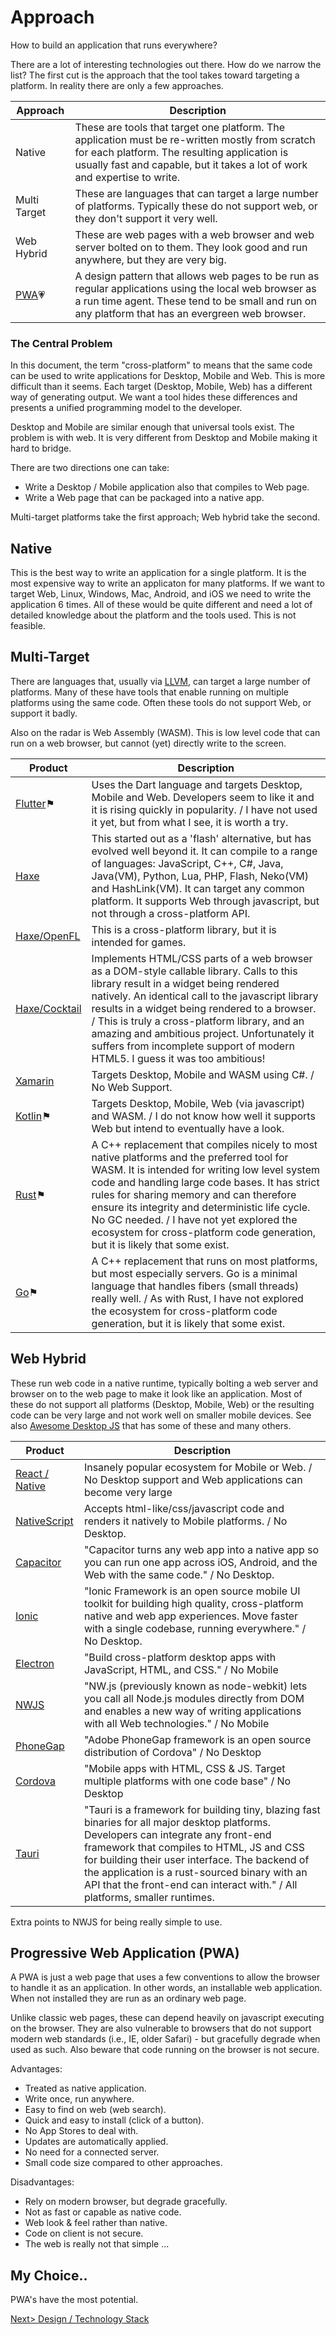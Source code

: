 # Approach
How to build an application that runs everywhere?

There are a lot of interesting technologies out there. How do we narrow the list? The first cut is the approach that the tool takes toward targeting a platform. In reality there are only a few approaches.

| Approach | Description |
| -------- | ----------- |
| Native | These are tools that target one platform. The application must be re-written mostly from scratch for each platform. The resulting application is usually fast and capable, but it takes a lot of work and expertise to write. |
| Multi Target | These are languages that can target a large number of platforms. Typically these do not support web, or they don't support it very well. |
| Web Hybrid | These are web pages with a web browser and web server bolted on to them. They look good and run anywhere, but they are very big. |
| [PWA](https://developer.mozilla.org/en-US/docs/Web/Progressive_web_apps)💗 | A design pattern that allows web pages to be run as regular applications using the local web browser as a run time agent. These tend to be small and run on any platform that has an evergreen web browser. |

### The Central Problem
In this document, the term "cross-platform" to means that the same code can be used to write applications for Desktop, Mobile and Web. This is more difficult than it seems. Each target (Desktop, Mobile, Web) has a different way of generating output. We want a tool hides these differences and presents a unified programming model to the developer. 

Desktop and Mobile are similar enough that universal tools exist. The problem is with web. It is very different from Desktop and Mobile making it hard to bridge.

There are two directions one can take:

- Write a Desktop / Mobile application also that compiles to Web page.
- Write a Web page that can be packaged into a native app.

Multi-target platforms take the first approach; Web hybrid take the second.

## Native
This is the best way to write an application for a single platform. It is the most expensive way to write an applicaton for many platforms. If we want to target Web, Linux, Windows, Mac, Android, and iOS we need to write the application 6 times. All of these would be quite different and need a lot of detailed knowledge about the platform and the tools used. This is not feasible.  

## Multi-Target
There are languages that, usually via [LLVM](https://llvm.org/), can target a large number of platforms. Many of these have tools that enable running on multiple platforms using the same code. Often these tools do not support Web, or support it badly.

Also on the radar is Web Assembly (WASM). This is low level code that can run on a web browser, but cannot (yet) directly write to the screen.

| Product | Description |
| ------- | ----------- |
| [Flutter](https://flutter.dev/)⚑ | Uses the Dart language and targets Desktop, Mobile and Web. Developers seem to like it and it is rising quickly in popularity. / I have not used it yet, but from what I see, it is worth a try.  |
| [Haxe](https://haxe.org/) | This started out as a 'flash' alternative, but has evolved well beyond it. It can compile to a range of languages: JavaScript, C++, C#, Java, Java(VM), Python, Lua, PHP, Flash, Neko(VM) and HashLink(VM). It can target any common platform. It supports Web through javascript, but not through a cross-platform API. |
| [Haxe/OpenFL](https://www.openfl.org/) | This is a cross-platform library, but it is intended for games. |
| [Haxe/Cocktail](https://github.com/silexlabs/Cocktail) | Implements HTML/CSS parts of a web browser as a DOM-style callable library. Calls to this library result in a widget being rendered natively. An identical call to the javascript library results in a widget being rendered to a browser. / This is truly a cross-platform library, and an amazing and ambitious project. Unfortunately it suffers from incomplete support of modern HTML5. I guess it was too ambitious! |
| [Xamarin](https://github.com/xamarin) | Targets Desktop, Mobile and WASM using C#. / No Web Support. |
| [Kotlin](https://kotlinlang.org/)⚑ | Targets Desktop, Mobile, Web (via javascript) and WASM. / I do not know how well it supports Web but intend to eventually have a look. |
| [Rust](https://www.rust-lang.org/)⚑ | A C++ replacement that compiles nicely to most native platforms and the preferred tool for WASM. It is intended for writing low level system code and handling large code bases. It has strict rules for sharing memory and can therefore ensure its integrity and deterministic life cycle. No GC needed. / I have not yet explored the ecosystem for cross-platform code generation, but it is likely that some exist.  |
| [Go](https://golang.org/)⚑ | A C++ replacement that runs on most platforms, but most especially servers. Go is a minimal language that handles fibers (small threads) really well. / As with Rust, I have not explored the ecosystem for cross-platform code generation, but it is likely that some exist. |

## Web Hybrid
These run web code in a native runtime, typically bolting a web server and browser on to the web page to make it look like an application. Most of these do not support all platforms (Desktop, Mobile, Web) or the resulting code can be very large and not work well on smaller mobile devices. See also [Awesome Desktop JS](https://github.com/styfle/awesome-desktop-js) that has some of these and many others.

| Product | Description |
| ------- | ----------- |
| [React / Native](https://reactnative.dev/) | Insanely popular ecosystem for Mobile or Web. / No Desktop support and Web applications can become very large |
| [NativeScript](https://nativescript.org/) | Accepts html-like/css/javascript code and renders it natively to Mobile platforms. / No Desktop. |
| [Capacitor](https://capacitorjs.com/) | "Capacitor turns any web app into a native app so you can run one app across iOS, Android, and the Web with the same code." / No Desktop. |
| [Ionic](https://ionicframework.com/) | "Ionic Framework is an open source mobile UI toolkit for building high quality, cross-platform native and web app experiences. Move faster with a single codebase, running everywhere." / No Desktop. |
| [Electron](https://www.electronjs.org/) | "Build cross-platform desktop apps with JavaScript, HTML, and CSS." / No Mobile |
| [NWJS](https://nwjs.io/) | "NW.js (previously known as node-webkit) lets you call all Node.js modules directly from DOM and enables a new way of writing applications with all Web technologies." / No Mobile |
| [PhoneGap](https://phonegap.com/) | "Adobe PhoneGap framework is an open source distribution of Cordova" / No Desktop |
| [Cordova](https://cordova.apache.org/) | "Mobile apps with HTML, CSS & JS. Target multiple platforms with one code base" / No Desktop |
| [Tauri](https://github.com/tauri-apps/tauri/) | "Tauri is a framework for building tiny, blazing fast binaries for all major desktop platforms. Developers can integrate any front-end framework that compiles to HTML, JS and CSS for building their user interface. The backend of the application is a rust-sourced binary with an API that the front-end can interact with." / All platforms, smaller runtimes. |



Extra points to NWJS for being really simple to use.


## Progressive Web Application (PWA)

A PWA is just a web page that uses a few conventions to allow the browser to handle it as an application. In other words, an installable web application. When not installed they are run as an ordinary web page.

Unlike classic web pages, these can depend heavily on javascript executing on the browser. They are also vulnerable to browsers that do not support modern web standards (i.e., IE, older Safari) - but gracefully degrade when used as such. Also beware that code running on the browser is not secure.  

Advantages:

- Treated as native application.
- Write once, run anywhere.
- Easy to find on web (web search).
- Quick and easy to install (click of a button).
- No App Stores to deal with.
- Updates are automatically applied.
- No need for a connected server.
- Small code size compared to other approaches.

Disadvantages:

- Rely on modern browser, but degrade gracefully.
- Not as fast or capable as native code.
- Web look & feel rather than native.
- Code on client is not secure.
- The web is really not that simple ...

## My Choice..
PWA's have the most potential.

[Next> Design / Technology Stack](TechStack.md)